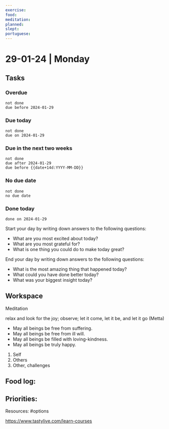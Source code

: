 ```yaml
---
exercise: 
food: 
meditation: 
planned: 
slept: 
portuguese:
---
```


# 29-01-24 | Monday

## Tasks
### Overdue
```tasks
not done
due before 2024-01-29
```

### Due today
```tasks
not done
due on 2024-01-29
```

### Due in the next two weeks
```tasks
not done
due after 2024-01-29
due before {{date+14d:YYYY-MM-DD}}
```

### No due date
```tasks
not done
no due date
```

### Done today
```tasks
done on 2024-01-29
```


Start your day by writing down answers to the following questions:

- What are you most excited about today? 
- What are you most grateful for? 
- What is one thing you could do to make today great?  

End your day by writing down answers to the following questions: 

- What is the most amazing thing that happened today? 
- What could you have done better today? 
- What was your biggest insight today?

## Workspace

Meditation 

relax and look for the joy; observe; let it come, let it be, and let it go
(Metta)
-   May all beings be free from suffering.
-   May all beings be free from ill will.
-   May all beings be filled with loving-kindness.
-   May all beings be truly happy.

1. Self
2. Others
3. Other, challenges

Food log:
- 

Priorities:
- 

Resources:
#options 

https://www.tastylive.com/learn-courses